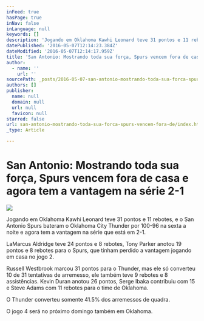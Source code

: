 ```yaml
---
inFeed: true
hasPage: true
inNav: false
inLanguage: null
keywords: []
description: 'Jogando em Oklahoma Kawhi Leonard teve 31 pontos e 11 rebotes, e o San Antonio Spurs bateram o Oklahoma City Thunder por 100-96 na sexta a noite e agora tem a vantagem na série que está em 2-1.'
datePublished: '2016-05-07T12:14:23.384Z'
dateModified: '2016-05-07T12:14:17.959Z'
title: 'San Antonio: Mostrando toda sua força, Spurs vencem fora de casa e agora tem a vantagem na série 2-1'
author:
  - name: ''
    url: ''
sourcePath: _posts/2016-05-07-san-antonio-mostrando-toda-sua-forca-spurs-vencem-fora-de.md
authors: []
publisher:
  name: null
  domain: null
  url: null
  favicon: null
starred: false
url: san-antonio-mostrando-toda-sua-forca-spurs-vencem-fora-de/index.html
_type: Article

---
```

# San Antonio: Mostrando toda sua força, Spurs vencem fora de casa e agora tem a vantagem na série 2-1
![](https://the-grid-user-content.s3-us-west-2.amazonaws.com/c96cdc2d-4d71-4e14-a21a-9d4e54467abd.jpg)

Jogando em Oklahoma Kawhi Leonard teve 31 pontos e 11 rebotes, e o San Antonio Spurs bateram o Oklahoma City Thunder por 100-96 na sexta a noite e agora tem a vantagem na série que está em 2-1\.

LaMarcus Aldridge teve 24 pontos e 8 rebotes, Tony Parker anotou 19 pontos e 8 rebotes para o Spurs, que tinham perdido a vantagem jogando em casa no jogo 2\.

Russell Westbrook marcou 31 pontos para o Thunder, mas ele só converteu 10 de 31 tentativas de arremesso, ele também teve 9 rebotes e 8 assistências. Kevin Duran anotou 26 pontos, Serge Ibaka contribuiu com 15 e Steve Adams com 11 rebotes para o time de Oklahoma.

O Thunder converteu somente 41.5% dos arremessos de quadra.

O jogo 4 será no próximo domingo também em Oklahoma.